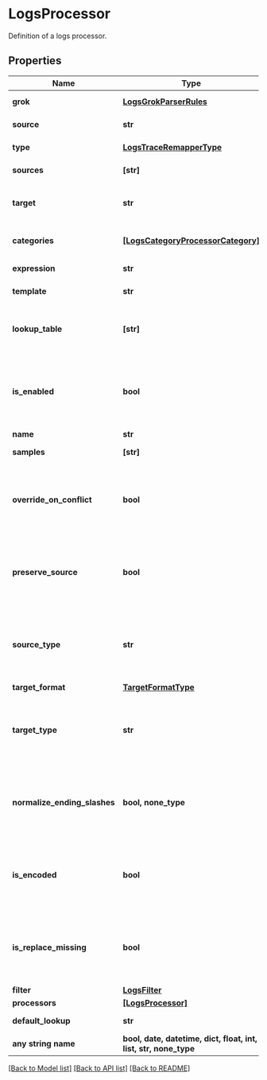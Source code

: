 # LogsProcessor

Definition of a logs processor.
## Properties
Name | Type | Description | Notes
------------ | ------------- | ------------- | -------------
**grok** | [**LogsGrokParserRules**](LogsGrokParserRules.md) |  | defaults to nulltype.Null
**source** | **str** | Source attribute used to perform the lookup. | defaults to nulltype.Null
**type** | [**LogsTraceRemapperType**](LogsTraceRemapperType.md) |  | defaults to nulltype.Null
**sources** | **[str]** | Array of source attributes. | defaults to nulltype.Null
**target** | **str** | Name of the attribute that contains the corresponding value in the mapping list or the &#x60;default_lookup&#x60; if not found in the mapping list. | defaults to nulltype.Null
**categories** | [**[LogsCategoryProcessorCategory]**](LogsCategoryProcessorCategory.md) | Array of filters to match or not a log and their corresponding &#x60;name&#x60;to assign a custom value to the log. | defaults to nulltype.Null
**expression** | **str** | Arithmetic operation between one or more log attributes. | defaults to nulltype.Null
**template** | **str** | A formula with one or more attributes and raw text. | defaults to nulltype.Null
**lookup_table** | **[str]** | Mapping table of values for the source attribute and their associated target attribute values, formatted as &#x60;[\&quot;source_key1,target_value1\&quot;, \&quot;source_key2,target_value2\&quot;]&#x60; | defaults to nulltype.Null
**is_enabled** | **bool** | Whether or not the processor is enabled. | [optional]  if omitted the server will use the default value of False
**name** | **str** | Name of the processor. | [optional] 
**samples** | **[str]** | List of sample logs to test this grok parser. | [optional] 
**override_on_conflict** | **bool** | Override or not the target element if already set, | [optional]  if omitted the server will use the default value of False
**preserve_source** | **bool** | Remove or preserve the remapped source element. | [optional]  if omitted the server will use the default value of False
**source_type** | **str** | Defines if the sources are from log &#x60;attribute&#x60; or &#x60;tag&#x60;. | [optional]  if omitted the server will use the default value of "attribute"
**target_format** | [**TargetFormatType**](TargetFormatType.md) |  | [optional] 
**target_type** | **str** | Defines if the final attribute or tag name is from log &#x60;attribute&#x60; or &#x60;tag&#x60;. | [optional]  if omitted the server will use the default value of "attribute"
**normalize_ending_slashes** | **bool, none_type** | Normalize the ending slashes or not. | [optional]  if omitted the server will use the default value of False
**is_encoded** | **bool** | Define if the source attribute is URL encoded or not. | [optional]  if omitted the server will use the default value of False
**is_replace_missing** | **bool** | If true, it replaces all missing attributes of &#x60;template&#x60; by an empty string. If &#x60;false&#x60; (default), skips the operation for missing attributes. | [optional]  if omitted the server will use the default value of False
**filter** | [**LogsFilter**](LogsFilter.md) |  | [optional] 
**processors** | [**[LogsProcessor]**](LogsProcessor.md) | Ordered list of processors in this pipeline. | [optional] 
**default_lookup** | **str** | Value to set the target attribute if the source value is not found in the list. | [optional] 
**any string name** | **bool, date, datetime, dict, float, int, list, str, none_type** | any string name can be used but the value must be the correct type | [optional]

[[Back to Model list]](README.md#documentation-for-models) [[Back to API list]](README.md#documentation-for-api-endpoints) [[Back to README]](README.md)


